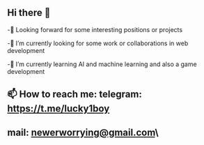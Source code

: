 ## Hi there 👋
-👀 Looking forward for some interesting positions or projects

-🔭 I’m currently looking for some work or collaborations in web development

-🌱 I’m currently learning AI and machine learning and also a game development

📫 How to reach me: 
 telegram: https://t.me/lucky1boy
 ---
 mail: newerworrying@gmail.com\
 ---
   
    

<!--
**OUSee/OUSee** is a ✨ _special_ ✨ repository because its `README.md` (this file) appears on your GitHub profile.

Here are some ideas to get you started:

- 
- 
- 👯 I’m looking to collaborate on ...
- 🤔 I’m looking for help with ...
- 💬 Ask me about ...
- 
- 😄 Pronouns: ...
- 
-->
